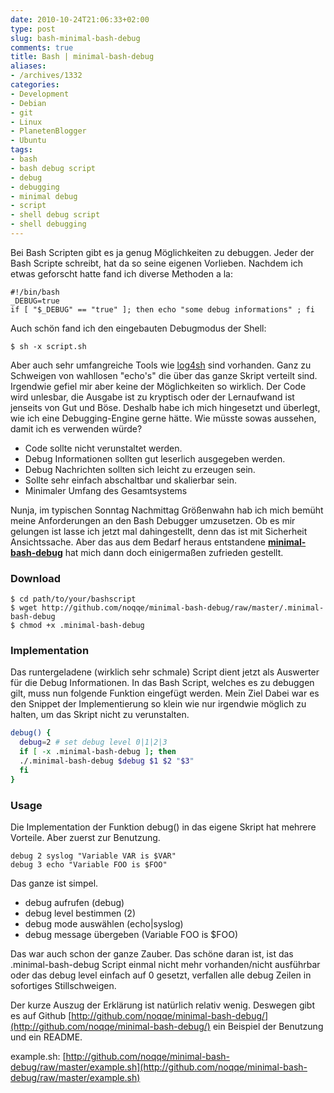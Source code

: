 ```yaml
---
date: 2010-10-24T21:06:33+02:00
type: post
slug: bash-minimal-bash-debug
comments: true
title: Bash | minimal-bash-debug
aliases:
- /archives/1332
categories:
- Development
- Debian
- git
- Linux
- PlanetenBlogger
- Ubuntu
tags:
- bash
- bash debug script
- debug
- debugging
- minimal debug
- script
- shell debug script
- shell debugging
---
```


Bei Bash Scripten gibt es ja genug Möglichkeiten zu debuggen. Jeder der
Bash Scripte schreibt, hat da so seine eigenen Vorlieben. Nachdem ich etwas
geforscht hatte fand ich diverse Methoden a la:

```
#!/bin/bash
_DEBUG=true
if [ "$_DEBUG" == "true" ]; then echo "some debug informations" ; fi
```

Auch schön fand ich den eingebauten Debugmodus der Shell:

```
$ sh -x script.sh
```


Aber auch sehr umfangreiche Tools wie
[log4sh](http://log4sh.svn.sourceforge.net/svnroot/log4sh/trunk/source/1.5/doc/log4sh.html)
sind vorhanden. Ganz zu Schweigen von wahllosen "echo's" die über das ganze
Skript verteilt sind. Irgendwie gefiel mir aber keine der Möglichkeiten so
wirklich. Der Code wird unlesbar, die Ausgabe ist zu kryptisch oder der
Lernaufwand ist jenseits von Gut und Böse. Deshalb habe ich mich hingesetzt
und überlegt, wie ich eine Debugging-Engine gerne hätte. Wie müsste sowas
aussehen, damit ich es verwenden würde?

  * Code sollte nicht verunstaltet werden.
  * Debug Informationen sollten gut leserlich ausgegeben werden.
  * Debug Nachrichten sollten sich leicht zu erzeugen sein.
  * Sollte sehr einfach abschaltbar und skalierbar sein.
  * Minimaler Umfang des Gesamtsystems

Nunja, im typischen Sonntag Nachmittag Größenwahn hab ich mich bemüht meine
Anforderungen an den Bash Debugger umzusetzen. Ob es mir gelungen ist lasse
ich jetzt mal dahingestellt, denn das ist mit Sicherheit Ansichtssache.
Aber das aus dem Bedarf heraus entstandene
**[minimal-bash-debug](http://github.com/noqqe/minimal-bash-debug/)** hat
mich dann doch einigermaßen zufrieden gestellt.

### Download

    $ cd path/to/your/bashscript
    $ wget http://github.com/noqqe/minimal-bash-debug/raw/master/.minimal-bash-debug
    $ chmod +x .minimal-bash-debug

### Implementation

Das runtergeladene (wirklich sehr schmale) Script dient jetzt als Auswerter
für die Debug Informationen. In das Bash Script, welches es zu debuggen
gilt, muss nun folgende Funktion eingefügt werden. Mein Ziel Dabei war es
den Snippet der Implementierung so klein wie nur irgendwie möglich zu
halten, um das Skript nicht zu verunstalten.

``` bash
debug() {
  debug=2 # set debug level 0|1|2|3
  if [ -x .minimal-bash-debug ]; then
  ./.minimal-bash-debug $debug $1 $2 "$3"
  fi
}
```

### Usage

Die Implementation der Funktion debug() in das eigene Skript hat mehrere
Vorteile. Aber zuerst zur Benutzung.

```
debug 2 syslog "Variable VAR is $VAR"
debug 3 echo "Variable FOO is $FOO"
```

Das ganze ist simpel.

  * debug aufrufen (debug)
  * debug level bestimmen (2)
  * debug mode auswählen (echo|syslog)
  * debug message übergeben (Variable FOO is $FOO)

Das war auch schon der ganze Zauber. Das schöne daran ist, ist das
.minimal-bash-debug Script einmal nicht mehr vorhanden/nicht ausführbar
oder das debug level einfach auf 0 gesetzt, verfallen alle debug Zeilen in
sofortiges Stillschweigen.

Der kurze Auszug der Erklärung ist natürlich relativ wenig. Deswegen gibt
es auf Github
[http://github.com/noqqe/minimal-bash-debug/](http://github.com/noqqe/minimal-bash-debug/)
ein Beispiel der Benutzung und ein README.

example.sh:
[http://github.com/noqqe/minimal-bash-debug/raw/master/example.sh](http://github.com/noqqe/minimal-bash-debug/raw/master/example.sh)

